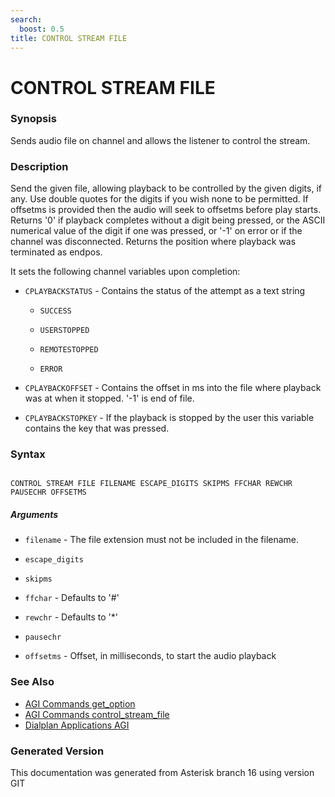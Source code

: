 ```yaml
---
search:
  boost: 0.5
title: CONTROL STREAM FILE
---
```


# CONTROL STREAM FILE

### Synopsis

Sends audio file on channel and allows the listener to control the stream.

### Description

Send the given file, allowing playback to be controlled by the given digits, if any. Use double quotes for the digits if you wish none to be permitted. If offsetms is provided then the audio will seek to offsetms before play starts. Returns '0' if playback completes without a digit being pressed, or the ASCII numerical value of the digit if one was pressed, or '-1' on error or if the channel was disconnected. Returns the position where playback was terminated as endpos.<br>

It sets the following channel variables upon completion:<br>


* `CPLAYBACKSTATUS` - Contains the status of the attempt as a text string<br>

    * `SUCCESS`

    * `USERSTOPPED`

    * `REMOTESTOPPED`

    * `ERROR`

* `CPLAYBACKOFFSET` - Contains the offset in ms into the file where playback was at when it stopped. '-1' is end of file.<br>

* `CPLAYBACKSTOPKEY` - If the playback is stopped by the user this variable contains the key that was pressed.<br>

### Syntax


```

CONTROL STREAM FILE FILENAME ESCAPE_DIGITS SKIPMS FFCHAR REWCHR PAUSECHR OFFSETMS 
```
##### Arguments


* `filename` - The file extension must not be included in the filename.<br>

* `escape_digits`

* `skipms`

* `ffchar` - Defaults to '#'<br>

* `rewchr` - Defaults to '*'<br>

* `pausechr`

* `offsetms` - Offset, in milliseconds, to start the audio playback<br>

### See Also

* [AGI Commands get_option](/Asterisk_16_Documentation/API_Documentation/AGI_Commands/get_option)
* [AGI Commands control_stream_file](/Asterisk_16_Documentation/API_Documentation/AGI_Commands/control_stream_file)
* [Dialplan Applications AGI](/Asterisk_16_Documentation/API_Documentation/Dialplan_Applications/AGI)


### Generated Version

This documentation was generated from Asterisk branch 16 using version GIT 